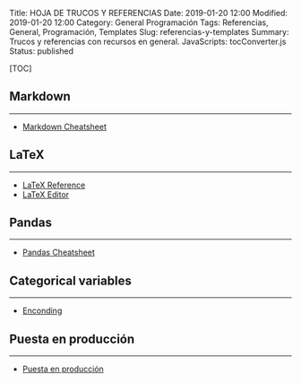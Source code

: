 Title: HOJA DE TRUCOS Y REFERENCIAS
Date: 2019-01-20 12:00
Modified: 2019-01-20 12:00
Category: General Programación
Tags: Referencias, General, Programación, Templates
Slug: referencias-y-templates
Summary:  Trucos y referencias con recursos en general.
JavaScripts: tocConverter.js
Status: published

[TOC]

## Markdown
---

- [Markdown Cheatsheet](https://github.com/adam-p/markdown-here/wiki/Markdown-Here-Cheatsheet)

## LaTeX 
---

- [LaTeX Reference](https://en.wikibooks.org/wiki/LaTeX/Mathematics)
- [LaTeX Editor](https://www.codecogs.com/latex/eqneditor.php)

## Pandas
---

- [Pandas Cheatsheet](https://www.dataquest.io/blog/pandas-cheat-sheet/)

## Categorical variables 
---

- [Enconding](http://pbpython.com/categorical-encoding.html)

## Puesta en producción
---

- [Puesta en producción](https://datascience.com.co/creating-an-api-using-scikit-learn-aws-lambda-s3-and-amazon-api-gateway-d9d10317e38d)

